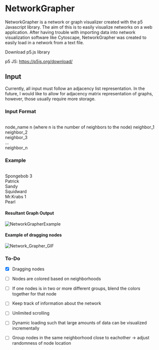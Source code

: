 # NetworkGrapher

NetworkGrapher is a network or graph visualizer created with the p5 Javascript library. The aim of this is to easily visualize networks on a web application. After having trouble with importing data into network visualization software like Cytoscape, NetworkGrapher was created to easily load in a network from a text file.


Download p5.js library

p5 JS: https://p5js.org/download/

## Input
Currently, all input must follow an adjacency list representation. In the future, I would like to allow for adjacency matrix representation of graphs, however, those usually require more storage.

### Input Format
<br>node_name n (where n is the number of neighbors to the node)
neighbor_1<br>
neighbor_2<br>
neighbor_3<br>
...<br>
neighbor_n<br>

### Example
<br>Spongebob 3<br>
Patrick<br>
Sandy<br>
Squidward<br>
Mr.Krabs 1<br>
Pearl<br>

#### Resultant Graph Output

![NetworkGrapherExample](https://user-images.githubusercontent.com/49283761/117202997-81ea3980-adbc-11eb-8b5d-767db98018ed.png)


#### Example of dragging nodes
![Network_Grapher_GIF](https://user-images.githubusercontent.com/49283761/117346012-334ca600-ae75-11eb-899b-440b3e641b23.gif)



### To-Do
- [X] Dragging nodes 
- [ ] Nodes are colored based on neighborhoods
- [ ] If one nodes is in two or more different groups, blend the colors together for that node
- [ ] Keep track of information about the network
- [ ] Unlimited scrolling 
- [ ] Dynamic loading such that large amounts of data can be visualized incrementally
- [ ] Group nodes in the same neighborhood close to eachother -> adjust randomness of node location

